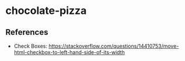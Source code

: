 # chocolate-pizza

## References
- Check Boxes: https://stackoverflow.com/questions/14410753/move-html-checkbox-to-left-hand-side-of-its-width